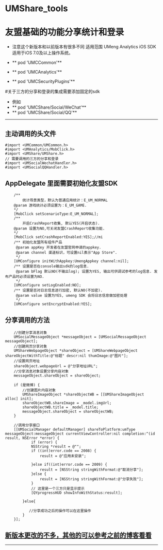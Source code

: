 # UMShare_tools
# 友盟基础的功能分享统计和登录
- 注意这个新版本和以前版本有很多不同
适用范围
UMeng Analytics iOS SDK适用于iOS 7.0及以上操作系统。

- ** pod 'UMCCommon'**
- ** pod 'UMCAnalytics'**
- ** pod 'UMCSecurityPlugins'**
  
#关于三方的分享和登录的集成需要添加固定的sdk 
- 例如
- ** pod 'UMCShare/Social/WeChat'**
- ** pod 'UMCShare/Social/QQ'**
   

-------------------

## 主动调用的头文件
```
#import <UMCommon/UMCommon.h>
#import <UMAnalytics/MobClick.h>
#import <UMShare/UMShare.h>
// 需要调用的三方的分享和登录
#import <UMSocialWechatHandler.h>
#import <UMSocialQQHandler.h>
```
## AppDelegate 里面需要初始化友盟SDK
```
	/**
	    统计场景类型，默认为普通应用统计：E_UM_NORMAL 
	@param 游戏统计必须设置为：E_UM_GAME.
    */
    [MobClick setScenarioType:E_UM_NORMAL];
    /**
	    开启CrashReport收集, 默认YES(开启状态).
	@param 设置为NO,可关闭友盟CrashReport收集功能.
    */
    [MobClick setCrashReportEnabled:YES];//mi
    /** 初始化友盟所有组件产品
	 @param appKey 开发者在友盟官网申请的appkey.
	 @param channel 渠道标识，可设置nil表示"App Store". 
	 */
    [UMConfigure initWithAppkey:UmengAppkey channel:nil];
    /** 设置是否在console输出sdk的log信息.
	 @param bFlag 默认NO(不输出log); 设置为YES, 输出可供调试参考的log信息. 发布产品时必须设置为NO.
	 */
    [UMConfigure setLogEnabled:NO];
    /** 设置是否对日志信息进行加密, 默认NO(不加密).
	 @param value 设置为YES, umeng SDK 会将日志信息做加密处理
	 */
    [UMConfigure setEncryptEnabled:YES];
```
## 分享调用的方法
```
	//创建分享消息对象
    UMSocialMessageObject *messageObject = [UMSocialMessageObject messageObject];
    //创建网页分享对象
    UMShareWebpageObject *shareObject = [UMShareWebpageObject shareObjectWithTitle:@"标题" descr:nil thumImage:@"图片"];
    //设置网页地址
    shareObject.webpageUrl = @"分享地址URL";
    //分享消息对象设置分享内容对象
    messageObject.shareObject = shareObject;
    
    if (是微博) {
        //创建图片内容对象
        UMShareImageObject *shareObjectWB = [[UMShareImageObject alloc] init];
        shareObjectWB.shareImage = _model.imgUrl;
        shareObjectWB.title = _model.title;
        messageObject.shareObject = shareObjectWB;
    }
    
    //调用分享接口
    [[UMSocialManager defaultManager] shareToPlatform:umType messageObject:messageObject currentViewController:nil completion:^(id result, NSError *error) {
            if (error) {
            NSString *result = @"";
            if ((int)error.code == 2008) {
                result = @"应用未安装";
                
            }else if((int)error.code == 2009) {
                result = [NSString stringWithFormat:@"取消分享"];
            }else {
                result = [NSString stringWithFormat:@"分享失败"];
            }
            // 这里是一个三方只是显示提示
            [QYprogressHUD showInfoWithStatus:result];
            
        }else{
           
           //分享成功之后的操作可以在这里操作
        }
    }];
```

## [新版本更改的不多，其他的可以参考之前的博客看看][1]

---------

[1]: https://blog.csdn.net/sinat_23907467/article/details/53374898
